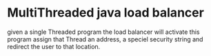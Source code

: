 # MultiThreaded java load balancer

given a single Threaded program
the load balancer will activate this
program assign that Thread an 
address, a speciel security string
and redirect the user to that location.
